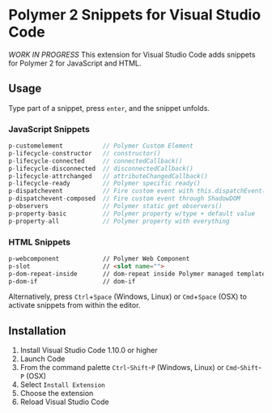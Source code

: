 # Polymer 2 Snippets for Visual Studio Code

*WORK IN PROGRESS* This extension for Visual Studio Code adds snippets for Polymer 2 for JavaScript and HTML.

## Usage
Type part of a snippet, press `enter`, and the snippet unfolds.

### JavaScript Snippets
```javascript
p-customelement           // Polymer Custom Element
p-lifecycle-constructor   // constructor()
p-lifecycle-connected     // connectedCallback()
p-lifecycle-disconnected  // disconnectedCallback()
p-lifecycle-attrchanged   // attributeChangedCallback()
p-lifecycle-ready         // Polymer specific ready()
p-dispatchevent           // Fire custom event with this.dispatchEvent();
p-dispatchevent-composed  // Fire custom event through ShadowDOM
p-observers               // Polymer static get observers()
p-property-basic          // Polymer property w/type + default value
p-property-all            // Polymer property with everything
```

### HTML Snippets
```html
p-webcomponent            // Polymer Web Component
p-slot                    // <slot name="">
p-dom-repeat-inside       // dom-repeat inside Polymer managed template
p-dom-if                  // dom-if 
```

Alternatively, press `Ctrl`+`Space` (Windows, Linux) or `Cmd`+`Space` (OSX) to activate snippets from within the editor.

## Installation

1. Install Visual Studio Code 1.10.0 or higher
2. Launch Code
3. From the command palette `Ctrl`-`Shift`-`P` (Windows, Linux) or `Cmd`-`Shift`-`P` (OSX)
4. Select `Install Extension`
5. Choose the extension
6. Reload Visual Studio Code
